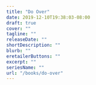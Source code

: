 ```yaml
---
title: "Do Over"
date: 2019-12-10T19:38:03-08:00
draft: true
cover: ""
tagline: ""
releaseDate: ""
shortDescription: ""
blurb: ""
eretailerButtons: ""
excerpt: ""
seriesName: ""
url: "/books/do-over"
---
```


